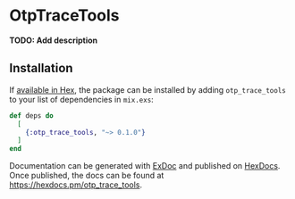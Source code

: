 # OtpTraceTools

**TODO: Add description**

## Installation

If [available in Hex](https://hex.pm/docs/publish), the package can be installed
by adding `otp_trace_tools` to your list of dependencies in `mix.exs`:

```elixir
def deps do
  [
    {:otp_trace_tools, "~> 0.1.0"}
  ]
end
```

Documentation can be generated with [ExDoc](https://github.com/elixir-lang/ex_doc)
and published on [HexDocs](https://hexdocs.pm). Once published, the docs can
be found at <https://hexdocs.pm/otp_trace_tools>.

